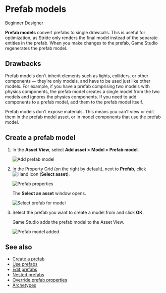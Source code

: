# Prefab models

<span class="badge text-bg-primary">Beginner</span>
<span class="badge text-bg-success">Designer</span>

**Prefab models** convert prefabs to single drawcalls. This is useful for optimization, as Stride only renders the final model instead of the separate entities in the prefab. When you make changes to the prefab, Game Studio regenerates the prefab model.

## Drawbacks

Prefab models don't inherit elements such as lights, colliders, or other components — they're only models, and have to be used just like other models. For example, if you have a prefab comprising two models with physics components, the prefab model creates a single model from the two models and ignores the physics components. If you need to add components to a prefab model, add them to the prefab model itself.

Prefab models don't expose materials. This means you can't view or edit them in the prefab model asset, or in model components that use the prefab model.

## Create a prefab model

1. In the **Asset View**, select **Add asset > Model > Prefab model**.

   ![Add prefab model](media/add-prefab-model.png)

2. In the Property Grid (on the right by default), next to **Prefab**, click ![Hand icon](~/manual/game-studio/media/hand-icon.png) (**Select asset**).

   ![Prefab properties](media/prefab-model-properties.png)

   The **Select an asset** window opens.

   ![Select prefab for model](media/select-prefab-for-model.png)

3. Select the prefab you want to create a model from and click **OK**.

   Game Studio adds the prefab model to the Asset View.

   ![Prefab model added](media/prefab-model-added.png)

## See also

* [Create a prefab](create-a-prefab.md)
* [Use prefabs](use-prefabs.md)
* [Edit prefabs](edit-prefabs.md)
* [Nested prefabs](nested-prefabs.md)
* [Override prefab properties](override-prefab-properties.md)
* [Archetypes](../archetypes.md)